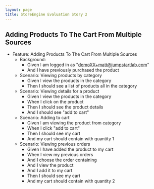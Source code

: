 ```yaml
---
layout: page
title: StoreEngine Evaluation Story 2
---
```


## Adding Products To The Cart From Multiple Sources

* Feature: Adding Products To The Cart From Multiple Sources
    * Background:
        * Given I am logged in as "demoXX+matt@jumpstartlab.com"
        * And I have previously purchased the product <purchased product name>
    * Scenario: Viewing products by category
        * Given I view the products in the category <category name>
        * Then I should see a list of products all in the category <category name>
    * Scenario: Viewing details for a product
        * Given I view the products in the category <category name>
        * When I click on the product <product name>
        * Then I should see the product details
        * And I should see "add to cart"
    * Scenario: Adding to cart
        * Given I am viewing the product <product name> from category <category name>
        * When I click "add to cart"
        * Then I should see my cart
        * And my cart should contain <product name> with quantity 1
    * Scenario: Viewing previous orders
        * Given I have added the product <product name> to my cart
        * When I view my previous orders
        * And I choose the order containing <purchased product name>
        * And I view the product <purchased product name>
        * And I add it to my cart
        * Then I should see my cart
        * And my cart should contain <purchased product name> with quantity 2

